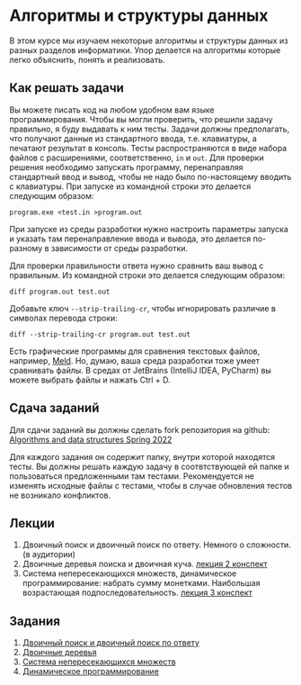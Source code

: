 # Алгоритмы и структуры данных

В этом курсе мы изучаем некоторые алгоритмы и структуры данных из разных разделов информатики. Упор делается на алгоритмы которые легко объяснить, понять и реализовать.

## Как решать задачи

Вы можете писать код на любом удобном вам языке программирования. Чтобы вы могли проверить, что решили задачу правильно, я буду выдавать к ним тесты. Задачи должны предполагать, что получают данные из стандартного ввода, т.е. клавиатуры, а печатают результат в консоль. Тесты распространяются в виде набора файлов с расширениями, соответственно, `in` и `out`. Для проверки решения необходимо запускать программу, перенаправляя стандартный ввод и вывод, чтобы не надо было по-настоящему вводить с клавиатуры. При запуске из командной строки это делается следующим образом:

`program.exe <test.in >program.out`

При запуске из среды разработки нужно настроить параметры запуска и указать там перенаправление ввода и вывода, это делается по-разному в зависимости от среды разработки.

Для проверки правильности ответа нужно сравнить ваш вывод с правильным. Из командной строки это делается следующим образом:

`diff program.out test.out`

Добавьте ключ `--strip-trailing-cr`, чтобы игнорировать различие в символах перевода строки:

`diff --strip-trailing-cr program.out test.out`

Есть графические программы для сравнения текстовых файлов, например, [Meld](https://meldmerge.org/). Но,
думаю, ваша среда разработки тоже умеет сравнивать файлы. В средах от JetBrains (IntelliJ IDEA, PyCharm) вы можете выбрать файлы и нажать Ctrl + D.

## Сдача заданий

Для сдачи заданий вы должны сделать fork репозитория на github: [Algorithms and data structures Spring 2022](https://github.com/iposov/algorithms-and-data-structures-spring-2022)

Для каждого задания он содержит папку, внутри которой находятся тесты. Вы должны решать каждую задачу в соотвтствующей ей папке и пользоваться предложенными там тестами. Рекомендуется не изменять исходные файлы с тестами, чтобы в случае обновления тестов не возникало конфликтов.

## Лекции

1. Двоичный поиск и двоичный поиск по ответу. Немного о сложности. (в аудитории)
2. Двоичные деревья поиска и двоичная куча. [лекция 2 конспект](lecture-2.pdf)
3. Система непересекающихся множеств, динамическое программирование: набрать сумму монетками. Наибольшая возрастающая подпоследовательность. [лекция 3 конспект](lecture-3.pdf)

## Задания

1. [Двоичный поиск и двоичный поиск по ответу](binary-search.md)
2. [Двоичные деревья](binary-trees.md)
3. [Система непересекающихся множеств](uff.md)
4. [Динамическое программирование](dynamics.md)
